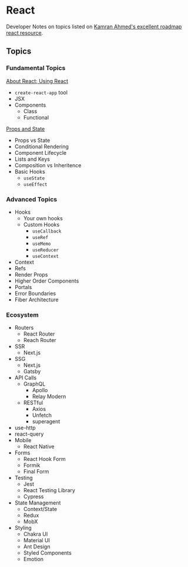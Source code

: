 # React

Developer Notes on topics listed on [Kamran Ahmed's excellent roadmap react resource](https://roadmap.sh/react).

## Topics

### Fundamental Topics

[About React; Using React](about.md)

- `create-react-app` tool
- JSX
- Components
  - Class
  - Functional

[Props and State](props-state.md)

- Props vs State
- Conditional Rendering
- Component Lifecycle
- Lists and Keys
- Composition vs Inheritence
- Basic Hooks
  - `useState`
  - `useEffect`

### Advanced Topics

- Hooks
  - Your own hooks
  - Custom Hooks
    - `useCallback`
    - `useRef`
    - `useMemo`
    - `useReducer`
    - `useContext`
- Context
- Refs
- Render Props
- Higher Order Components
- Portals
- Error Boundaries
- Fiber Architecture

### Ecosystem

- Routers
  - React Router
  - Reach Router
- SSR
  - Next.js
- SSG
  - Next.js
  - Gatsby
- API Calls
  - GraphQL
    - Apollo
    - Relay Modern
  - RESTful
    - Axios
    - Unfetch
    - superagent
- use-http
- react-query
- Mobile
  - React Native
- Forms
  - React Hook Form
  - Formik
  - Final Form
- Testing
  - Jest
  - React Testing Library
  - Cypress
- State Management
  - Context/State
  - Redux
  - MobX
- Styling
  - Chakra UI
  - Material UI
  - Ant Design
  - Styled Components
  - Emotion
